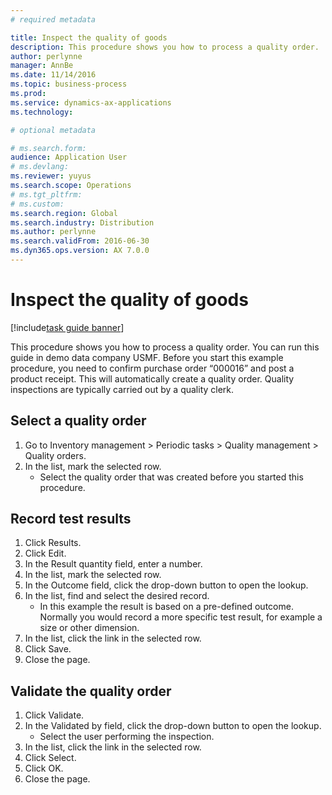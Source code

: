 ```yaml
---
# required metadata

title: Inspect the quality of goods
description: This procedure shows you how to process a quality order.
author: perlynne
manager: AnnBe
ms.date: 11/14/2016
ms.topic: business-process
ms.prod:  
ms.service: dynamics-ax-applications
ms.technology:  

# optional metadata

# ms.search.form:   
audience: Application User
# ms.devlang:  
ms.reviewer: yuyus
ms.search.scope: Operations
# ms.tgt_pltfrm:  
# ms.custom:  
ms.search.region: Global
ms.search.industry: Distribution
ms.author: perlynne
ms.search.validFrom: 2016-06-30
ms.dyn365.ops.version: AX 7.0.0
---
```

# Inspect the quality of goods

[!include[task guide banner](../../includes/task-guide-banner.md)]

This procedure shows you how to process a quality order. You can run this guide in demo data company USMF. Before you start this example procedure, you need to confirm purchase order “000016” and post a product receipt. This will automatically create a quality order. Quality inspections are typically carried out by a quality clerk.


## Select a quality order
1. Go to Inventory management > Periodic tasks > Quality management > Quality orders.
2. In the list, mark the selected row.
    * Select the quality order that was created before you started this procedure.  

## Record test results
1. Click Results.
2. Click Edit.
3. In the Result quantity field, enter a number.
4. In the list, mark the selected row.
5. In the Outcome field, click the drop-down button to open the lookup.
6. In the list, find and select the desired record.
    * In this example the result is based on a pre-defined outcome. Normally you would record a more specific test result, for example a size or other dimension.  
7. In the list, click the link in the selected row.
8. Click Save.
9. Close the page.

## Validate the quality order
1. Click Validate.
2. In the Validated by field, click the drop-down button to open the lookup.
    * Select the user performing the inspection.  
3. In the list, click the link in the selected row.
4. Click Select.
5. Click OK.
6. Close the page.
